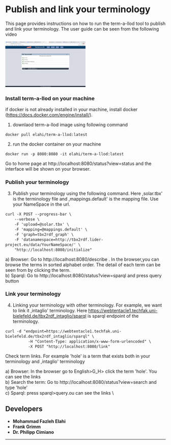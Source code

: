 # Publish and link your terminology
This page provides instructions on how to run the term-a-llod tool to publish and link your terminology. The user guide can be seen from the following video

[<img src="https://github.com/fazleh2010/term-a-llod-demo/blob/master/term-a-llod.png" width="50%">](https://www.dropbox.com/s/1pko14sc3qctzfr/final.mov?dl=0)

### Install term-a-llod on your machine
if docker is not already installed in your machine, install docker (https://docs.docker.com/engine/install/).
1. downlaod term-a-llod image using following command
```
docker pull elahi/term-a-llod:latest
```
2. run the docker container on your machine
```
docker run -p 8080:8080 -it elahi/term-a-llod:latest
```
Go to home page at http://localhost:8080/status?view=status and the interface will be shown on your browser.

### Publish your terminology
3. Publish your terminology using the following command. Here ,solar.tbx' is the terminology file and ,mappings.default' is the mapping file. Use your NameSpace in the url.
```
curl -X POST --progress-bar \
    --verbose \
    -F 'upload=@solar.tbx' \
    -F 'mapping=@mappings.default' \
    -F 'graph=tbx2rdf_graph' \
    -F 'datanamespace=http://tbx2rdf.lider-project.eu/data/YourNameSpace/' \
    "http://localhost:8080/initialize"
```
a) Browser: Go to http://localhost:8080/describe . In the browser,you can browse the terms in sorted alphabet order. The detail of each term can be seen from by clicking the term.\
b) Sparql: Go to http://localhost:8080/status?view=sparql and press query button

### Link your terminology
4. Linking your terminology with other terminology. For example, we want to link it ,intaglio' terminology. Here https://webtentacle1.techfak.uni-bielefeld.de/tbx2rdf_intaglio/sparql is sparql endpoint of the  terminology. 
```
curl -d "endpoint=https://webtentacle1.techfak.uni-bielefeld.de/tbx2rdf_intaglio/sparql" \
          -H "Content-Type: application/x-www-form-urlencoded" \
          -X POST "http://localhost:8080/link"      
 ```
Check term links. For example 'hole' is a term that exists both in your terminology and ,intaglio' terminology

a) Browser: In the browser go to English>G_H> click the term 'hole'. You can see the links \
b) Search the term: Go to http://localhost:8080/status?view=search  and type 'hole'  \
c) Sparql: press sparql>query.ou can see the links \
## Developers
* **Mohammad Fazleh Elahi**
* **Frank Grimm**
* **Dr. Philipp Cimiano**



---
